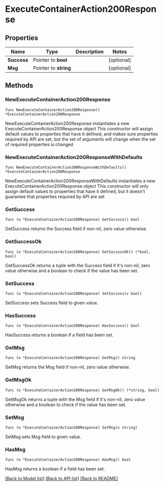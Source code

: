 # ExecuteContainerAction200Response

## Properties

Name | Type | Description | Notes
------------ | ------------- | ------------- | -------------
**Success** | Pointer to **bool** |  | [optional] 
**Msg** | Pointer to **string** |  | [optional] 

## Methods

### NewExecuteContainerAction200Response

`func NewExecuteContainerAction200Response() *ExecuteContainerAction200Response`

NewExecuteContainerAction200Response instantiates a new ExecuteContainerAction200Response object
This constructor will assign default values to properties that have it defined,
and makes sure properties required by API are set, but the set of arguments
will change when the set of required properties is changed

### NewExecuteContainerAction200ResponseWithDefaults

`func NewExecuteContainerAction200ResponseWithDefaults() *ExecuteContainerAction200Response`

NewExecuteContainerAction200ResponseWithDefaults instantiates a new ExecuteContainerAction200Response object
This constructor will only assign default values to properties that have it defined,
but it doesn't guarantee that properties required by API are set

### GetSuccess

`func (o *ExecuteContainerAction200Response) GetSuccess() bool`

GetSuccess returns the Success field if non-nil, zero value otherwise.

### GetSuccessOk

`func (o *ExecuteContainerAction200Response) GetSuccessOk() (*bool, bool)`

GetSuccessOk returns a tuple with the Success field if it's non-nil, zero value otherwise
and a boolean to check if the value has been set.

### SetSuccess

`func (o *ExecuteContainerAction200Response) SetSuccess(v bool)`

SetSuccess sets Success field to given value.

### HasSuccess

`func (o *ExecuteContainerAction200Response) HasSuccess() bool`

HasSuccess returns a boolean if a field has been set.

### GetMsg

`func (o *ExecuteContainerAction200Response) GetMsg() string`

GetMsg returns the Msg field if non-nil, zero value otherwise.

### GetMsgOk

`func (o *ExecuteContainerAction200Response) GetMsgOk() (*string, bool)`

GetMsgOk returns a tuple with the Msg field if it's non-nil, zero value otherwise
and a boolean to check if the value has been set.

### SetMsg

`func (o *ExecuteContainerAction200Response) SetMsg(v string)`

SetMsg sets Msg field to given value.

### HasMsg

`func (o *ExecuteContainerAction200Response) HasMsg() bool`

HasMsg returns a boolean if a field has been set.


[[Back to Model list]](../README.md#documentation-for-models) [[Back to API list]](../README.md#documentation-for-api-endpoints) [[Back to README]](../README.md)


